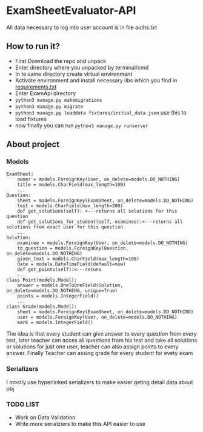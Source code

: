 # ExamSheetEvaluator-API
All data necessary to log into user account is in file auths.txt
## How to run it?
 - First Download the repo and unpack
 - Enter directory where you unpacked by terminal/cmd
 - In te same directory create virtual environment
 - Activate environment and install necessary libs which you find in [requirements.txt](https://github.com/mtyton/ExamSheetEvaluator-API/blob/master/requirements)
 - Enter ExamApi directory
 - ```python3 manage.py makemigrations ```
 - ```python3 manage.py migrate ```
 - ```python3 manage.py loaddata fixtures/initial_data.json``` use this to load fixtures
 - now finally you can run ```python3 manage.py runserver```
 
## About project
### Models
```
ExamSheet:
    owner = models.ForeignKey(User, on_delete=models.DO_NOTHING)
    title = models.CharField(max_length=100)
    ...
Question:
    sheet = models.ForeignKey(ExamSheet, on_delete=models.DO_NOTHING)
    text = models.CharField(max_length=200)
    def get_solutions(self): <---returns all solutions for this question
    def get_solutions_for_student(self, examinee):<---returns all solutions from exact user for this question
    ...
Solution:
    examinee = models.ForeignKey(User, on_delete=models.DO_NOTHING)
    to_question = models.ForeignKey(Question, on_delete=models.DO_NOTHING)
    given_text = models.CharField(max_length=100)
    date = models.DateTimeField(default=now)
    def get_points(self):<---retuns 
    ...
class Point(models.Model):
    answer = models.OneToOneField(Solution, on_delete=models.DO_NOTHING, unique=True)
    points = models.IntegerField()
    ...
class Grade(models.Model):
    sheet = models.ForeignKey(ExamSheet, on_delete=models.DO_NOTHING)
    user = models.ForeignKey(User, on_delete=models.DO_NOTHING)
    mark = models.IntegerField()

```
The idea is that every student can give answer to every question from every test, later teacher can acces all questions from his test and take all solutions or solutions for just one user, teacher can also assign points to every answer.
Finally Teacher can assing grade for every student for evety exam
### Serializers
I mostly use hyperlinked serializers to make easier geting detail data about obj

### TODO LIST
 - Work on Data Validation
 - Write more serialziers to make this API easier to use
